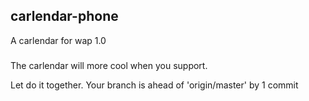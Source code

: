 ## carlendar-phone
A carlendar for wap
1.0

###
The carlendar will more cool when you support.

Let do it together.
Your branch is ahead of 'origin/master' by 1 commit
